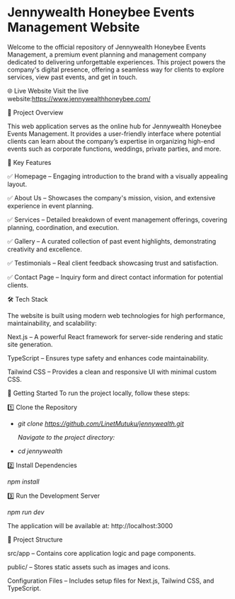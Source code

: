 # **Jennywealth Honeybee Events Management Website**

Welcome to the official repository of Jennywealth Honeybee Events Management, a premium event planning and management company dedicated to delivering unforgettable experiences. This project powers the company's digital presence, offering a seamless way for clients to explore services, view past events, and get in touch.

🌐 Live Website
Visit the live website:https://www.jennywealthhoneybee.com/

📌 Project Overview

This web application serves as the online hub for Jennywealth Honeybee Events Management. It provides a user-friendly interface where potential clients can learn about the company’s expertise in organizing high-end events such as corporate functions, weddings, private parties, and more.

🔹 Key Features

✅ Homepage – Engaging introduction to the brand with a visually appealing layout.

✅ About Us – Showcases the company's mission, vision, and extensive experience in event planning.

✅ Services – Detailed breakdown of event management offerings, covering planning, coordination, and execution.

✅ Gallery – A curated collection of past event highlights, demonstrating creativity and excellence.

✅ Testimonials – Real client feedback showcasing trust and satisfaction.

✅ Contact Page – Inquiry form and direct contact information for potential clients.


🛠️ Tech Stack

The website is built using modern web technologies for high performance, maintainability, and scalability:

Next.js – A powerful React framework for server-side rendering and static site generation.

TypeScript – Ensures type safety and enhances code maintainability.

Tailwind CSS – Provides a clean and responsive UI with minimal custom CSS.

🚀 Getting Started
To run the project locally, follow these steps:

1️⃣ Clone the Repository

* _git clone https://github.com/LinetMutuku/jennywealth.git_


  _Navigate to the project directory:_
* _cd jennywealth_

2️⃣ Install Dependencies

_npm install_

3️⃣ Run the Development Server

_npm run dev_

The application will be available at: http://localhost:3000

📂 Project Structure

src/app – Contains core application logic and page components.

public/ – Stores static assets such as images and icons.

Configuration Files – Includes setup files for Next.js, Tailwind CSS, and TypeScript.



